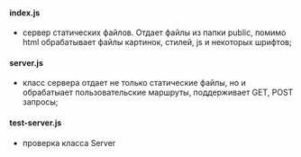 #### index.js
 - сервер статических файлов. Отдает файлы из папки public, помимо html обрабатывает файлы картинок, стилей, js и некоторых шрифтов;
#### server.js
 - класс сервера отдает не  только статические файлы, но и обрабатыает пользовательские маршруты, поддерживает GET, POST запросы;
#### test-server.js
 - проверка класса Server